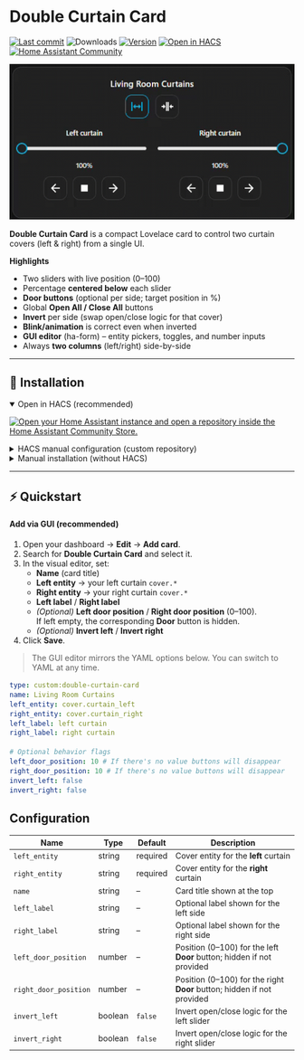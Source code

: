 # Double Curtain Card

[![Last commit](https://img.shields.io/github/last-commit/Hugo0485/DoubleCurtainCard)](#)
![Downloads](https://img.shields.io/github/downloads/Hugo0485/DoubleCurtainCard/total)
[![Version](https://img.shields.io/github/v/release/Hugo0485/DoubleCurtainCard)](#)
[![Open in HACS](https://img.shields.io/badge/Open%20in-HACS-41BDF5?logo=homeassistant&logoColor=white)](https://my.home-assistant.io/redirect/hacs_repository/?owner=Hugo0485&repository=DoubleCurtainCard&category=plugin)
[![Home Assistant Community](https://img.shields.io/badge/Home%20Assistant-Community%20Forum-319fee?logo=home-assistant)](#)

![Double curtain](doublecurtain.gif)

**Double Curtain Card** is a compact Lovelace card to control two curtain covers (left & right) from a single UI.

**Highlights**
- Two sliders with live position (0–100)
- Percentage **centered below** each slider
- **Door buttons** (optional per side; target position in %)
- Global **Open All / Close All** buttons
- **Invert** per side (swap open/close logic for that cover)
- **Blink/animation** is correct even when inverted
- **GUI editor** (ha-form) – entity pickers, toggles, and number inputs
- Always **two columns** (left/right) side-by-side

---

## 🚀 Installation

<details open>
  <summary>Open in HACS (recommended)</summary>

[![Open your Home Assistant instance and open a repository inside the Home Assistant Community Store.](https://my.home-assistant.io/badges/hacs_repository.svg)](https://my.home-assistant.io/redirect/hacs_repository/?owner=Hugo0485&repository=DoubleCurtainCard&category=plugin)

</details>

<details>
  <summary>HACS manual configuration (custom repository)</summary>

1. Open **HACS** in Home Assistant.  
2. Click **Custom repositories**.  
3. Add: `https://github.com/Hugo0485/DoubleCurtainCard.git` — Category: **Plugin**.  
4. Search for **Double Curtain Card** → **Install**.  
5. Ensure the resource URL is `/hacsfiles/double-curtain-card/double-curtain-card.js` (HACS sets this automatically for frontend plugins).
</details>

<details>
  <summary>Manual installation (without HACS)</summary>

1. Download the latest build:  
   [`double-curtain-card.js`](https://github.com/Hugo0485/DoubleCurtainCard/releases/latest/download/double-curtain-card.js)  
2. Put it in `<config>/www/`.  
3. Go to **Settings → Dashboards → Resources** and add:  
   - **URL**: `/local/double-curtain-card.js`  
   - **Resource type**: *JavaScript module*  
4. Reload your browser and add the card to your dashboard.
</details>

---

## ⚡ Quickstart

#### Add via GUI (recommended)
1. Open your dashboard → **Edit** → **Add card**.  
2. Search for **Double Curtain Card** and select it.  
3. In the visual editor, set:
   - **Name** (card title)  
   - **Left entity** → your left curtain `cover.*`  
   - **Right entity** → your right curtain `cover.*`  
   - **Left label** / **Right label**  
   - *(Optional)* **Left door position** / **Right door position** (0–100).  
     If left empty, the corresponding **Door** button is hidden.  
   - *(Optional)* **Invert left** / **Invert right**
4. Click **Save**.

> The GUI editor mirrors the YAML options below. You can switch to YAML at any time.

```yaml
type: custom:double-curtain-card
name: Living Room Curtains
left_entity: cover.curtain_left
right_entity: cover.curtain_right
left_label: left curtain
right_label: right curtain

# Optional behavior flags
left_door_position: 10 # If there's no value buttons will disappear 
right_door_position: 10 # If there's no value buttons will disappear 
invert_left: false
invert_right: false
````

## Configuration

| Name                  | Type    | Default  | Description                                                            |
| --------------------- | ------- | -------- | ---------------------------------------------------------------------- |
| `left_entity`         | string  | required | Cover entity for the **left** curtain                                  |
| `right_entity`        | string  | required | Cover entity for the **right** curtain                                 |
| `name`                | string  | –        | Card title shown at the top                                            |
| `left_label`          | string  | –        | Optional label shown for the left side                                 |
| `right_label`         | string  | –        | Optional label shown for the right side                                |
| `left_door_position`  | number  | –        | Position (0–100) for the left **Door** button; hidden if not provided  |
| `right_door_position` | number  | –        | Position (0–100) for the right **Door** button; hidden if not provided |
| `invert_left`         | boolean | `false`  | Invert open/close logic for the left slider                            |
| `invert_right`        | boolean | `false`  | Invert open/close logic for the right slider                           |


